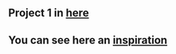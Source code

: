 ## Project 1 in <a href="https://css-project-1-3d92a.web.app/" target="_blank">here</a>

## You can see here an <a href="https://www.behance.net/gallery/124308731/Website-design?tracking_source=search_projects_recommended%7Cpersonal%20page%20website" target="_blank">inspiration</a>

